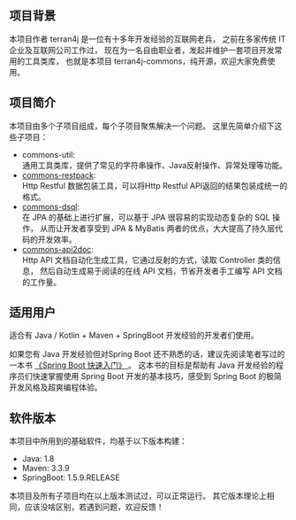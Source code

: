 
## 项目背景

本项目作者 terran4j 是一位有十多年开发经验的互联网老兵，
之前在多家传统 IT 企业及互联网公司工作过，
现在为一名自由职业者，发起并维护一套项目开发常用的工具类库，
也就是本项目 terran4j-commons，纯开源，欢迎大家免费使用。

## 项目简介

本项目由多个子项目组成，每个子项目聚焦解决一个问题。
这里先简单介绍下这些子项目：
* commons-util:  
    通用工具类库，提供了常见的字符串操作、Java反射操作、异常处理等功能。
* [commons-restpack](https://github.com/terran4j/commons/tree/master/commons-restpack):  
    Http Restful 数据包装工具，可以将Http Restful API返回的结果包装成统一的格式。
* [commons-dsql](https://github.com/terran4j/commons/tree/master/commons-dsql):  
    在 JPA 的基础上进行扩展，可以基于 JPA 很容易的实现动态复杂的 SQL 操作，
    从而让开发者享受到 JPA & MyBatis 两者的优点，大大提高了持久层代码的开发效率。
* [commons-api2doc](https://github.com/terran4j/commons/tree/master/commons-api2doc):  
    Http API 文档自动化生成工具，它通过反射的方式，读取 Controller 类的信息，
    然后自动生成易于阅读的在线 API 文档，节省开发者手工编写 API 文档的工作量。
    

## 适用用户

适合有 Java / Kotlin + Maven + SpringBoot 开发经验的开发者们使用。

如果您有 Java 开发经验但对Spring Boot 还不熟悉的话，建议先阅读笔者写过的一本书
[ 《Spring Boot 快速入门》 ](http://www.jianshu.com/nb/14688855?order_by=seq)。
这本书的目标是帮助有 Java 开发经验的程序员们快速掌握使用 Spring Boot 开发的基本技巧，感受到 Spring Boot 的极简开发风格及超爽编程体验。


## 软件版本

本项目中所用到的基础软件，均基于以下版本构建：
* Java:  1.8
* Maven:  3.3.9
* SpringBoot:  1.5.9.RELEASE

本项目及所有子项目均在以上版本测试过，可以正常运行。
其它版本理论上相同，应该没啥区别，若遇到问题，欢迎反馈！
